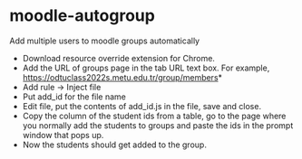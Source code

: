 # moodle-autogroup
Add multiple users to moodle groups automatically

- Download resource override extension for Chrome.
- Add the URL of groups page in the tab URL text box. For example, https://odtuclass2022s.metu.edu.tr/group/members*
- Add rule -> Inject file
- Put add_id for the file name
- Edit file, put the contents of add_id.js in the file, save and close.
- Copy the column of the student ids from a table, go to the page where you normally add the students to groups and paste the ids in the prompt window that pops up.
- Now the students should get added to the group.

